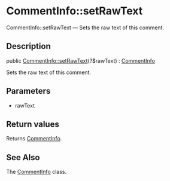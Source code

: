 CommentInfo::setRawText
================

CommentInfo::setRawText — Sets the raw text of this comment.

Description
---------------


public [CommentInfo::setRawText](https://github.com/lingtalfi/DocTools/blob/master/doc/api/DocTools/Info/CommentInfo/setRawText.md)(?$rawText) : [CommentInfo](https://github.com/lingtalfi/DocTools/blob/master/doc/api/DocTools/Info/CommentInfo.md)




Sets the raw text of this comment.




Parameters
--------------


- rawText
    


Return values
----------------

Returns [CommentInfo](https://github.com/lingtalfi/DocTools/blob/master/doc/api/DocTools/Info/CommentInfo.md).









See Also
-----------

The [CommentInfo](https://github.com/lingtalfi/DocTools/blob/master/doc/api/DocTools/Info/CommentInfo.md) class.
